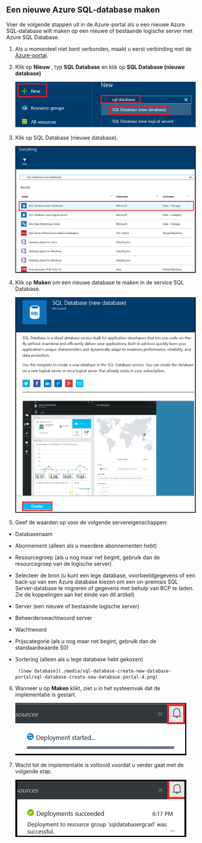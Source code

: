 
<!--
includes/sql-database-create-new-database-portal.md

Latest Freshness check:  2016-04-11 , carlrab.

As of circa 2016-04-11, the following topics might include this include:
articles/sql-database/sql-database-get-started-tutorial.md

-->
## Een nieuwe Azure SQL-database maken

Voer de volgende stappen uit in de Azure-portal als u een nieuwe Azure SQL-database wilt maken op een nieuwe of bestaande logische server met Azure SQL Database.

1. Als u momenteel niet bent verbonden, maakt u eerst verbinding met de [Azure-portal](http://portal.azure.com).
2. Klik op **Nieuw** , typ **SQL Database** en klik op **SQL Database (nieuwe database)**

     ![nieuwe database](./media/sql-database-create-new-database-portal/sql-database-create-new-database-portal-1.png)

3. Klik op SQL Database (nieuwe database).

     ![nieuwe database](./media/sql-database-create-new-database-portal/sql-database-create-new-database-portal-2.png)
   
4. Klik op **Maken** om een nieuwe database te maken in de service SQL Database.

     ![nieuwe database](./media/sql-database-create-new-database-portal/sql-database-create-new-database-portal-3.png)

5. Geef de waarden op voor de volgende servereigenschappen:

 - Databasenaam
 - Abonnement (alleen als u meerdere abonnementen hebt)
 - Resourcegroep (als u nog maar net begint, gebruik dan de resourcegroep van de logische server)
 - Selecteer de bron (u kunt een lege database, voorbeeldgegevens of een back-up van een Azure database kiezen om een on-premisis SQL Server-database te migreren of gegevens met behulp van BCP te laden. Zie de koppelingen aan het einde van dit artikel)
 - Server (een nieuwe of bestaande logische server)
 - Beheerderswachtwoord server
 - Wachtwoord
 - Prijscategorie (als u nog maar net begint, gebruik dan de standaardwaarde S0)
 - Sortering (alleen als u lege database hebt gekozen)

        ![new database](./media/sql-database-create-new-database-portal/sql-database-create-new-database-portal-4.png)

6.  Wanneer u op **Maken** klikt, ziet u in het systeemvak dat de implementatie is gestart.

     ![nieuwe database](./media/sql-database-create-new-database-portal/sql-database-create-new-database-portal-5.png)

7. Wacht tot de implementatie is voltooid voordat u verder gaat met de volgende stap.

     ![nieuwe database](./media/sql-database-create-new-database-portal/sql-database-create-new-database-portal-6.png)



<!--HONumber=ago16_HO4-->


